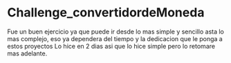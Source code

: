 # Challenge_convertidordeMoneda
Fue un buen ejercicio ya que puede ir desde lo mas simple y sencillo asta lo mas complejo, 
eso ya dependera del tiempo y la dedicacion que le ponga a estos proyectos 
Lo hice en 2 dias asi que lo hice simple pero lo retomare mas adelante.
